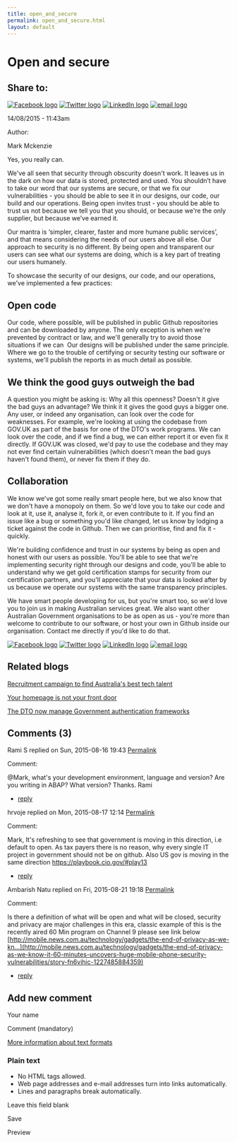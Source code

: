 ```yaml
---
title: open_and_secure
permalink: open_and_secure.html
layout: default
---
```

Open and secure
===============

Share to:
---------

[![Facebook logo](https://www.dto.gov.au/profiles/govcms/modules/features/govcms_share_links/images/facebook.png)](http://www.facebook.com/sharer.php?u=https%3A//www.dto.gov.au/blog/open-and-secure&t=Open%20and%20secure "Share on Facebook") [![Twitter logo](https://www.dto.gov.au/profiles/govcms/modules/features/govcms_share_links/images/twitter.png)](http://twitter.com/share?url=https%3A//www.dto.gov.au/blog/open-and-secure&text=Open%20and%20secure "Share this on Twitter") [![LinkedIn logo](https://www.dto.gov.au/profiles/govcms/modules/features/govcms_share_links/images/linkedin.png)](http://www.linkedin.com/shareArticle?mini=true&url=https%3A//www.dto.gov.au/blog/open-and-secure&title=Open%20and%20secure&summary=Yes%2C%20you%20really%20can.We%27ve%20all%20seen%20that%20security%20through%20obscurity%20doesn%27t%20work.%20It%20leaves%20us%20in%20the%20dark%20on%20how%20our%20data%20is%20stored%2C%20protected%20and%20used.%20You%20shouldn%E2%80%99t%20have%20to%20take%20our%20word%20that%20our%20systems%20are%20secure%2C%20or%20that%20we%20fix%20our%20vulnerabilities%20-%20you%20should%20be%20able%20to%20see%20it%20in%20our%20designs%2C%20our%20code%2C%20our%20build%20and%20our%20operations.%20Being%20open%20invites%20trust%20-%20you%20should%20be%20able%20to%20trust%20us%20not%20because%20we%20tell%20you%20that%20you%20should%2C%20or%20because%20we%27re%20the%20only%20supplier%2C%20but%20because%20we%E2%80%99ve%20earned%20it.&source=Digital%20Transformation%20Office "Publish this post to LinkedIn") [![email logo](https://www.dto.gov.au/profiles/govcms/modules/features/govcms_share_links/images/email.png)](mailto:?subject=Open%20and%20secure&body=https%3A//www.dto.gov.au/blog/open-and-secure "Share via email")

14/08/2015 - 11:43am

Author: 

Mark Mckenzie

Yes, you really can.

We've all seen that security through obscurity doesn't work. It leaves us in the dark on how our data is stored, protected and used. You shouldn’t have to take our word that our systems are secure, or that we fix our vulnerabilities - you should be able to see it in our designs, our code, our build and our operations. Being open invites trust - you should be able to trust us not because we tell you that you should, or because we're the only supplier, but because we’ve earned it.

Our mantra is ‘simpler, clearer, faster and more humane public services’, and that means considering the needs of our users above all else. Our approach to security is no different. By being open and transparent our users can see what our systems are doing, which is a key part of treating our users humanely.

To showcase the security of our designs, our code, and our operations, we've implemented a few practices:

Open code
---------

Our code, where possible, will be published in public Github repositories and can be downloaded by anyone. The only exception is when we're prevented by contract or law, and we'll generally try to avoid those situations if we can  Our designs will be published under the same principle. Where we go to the trouble of certifying or security testing our software or systems, we'll publish the reports in as much detail as possible.

We think the good guys outweigh the bad
---------------------------------------

A question you might be asking is: Why all this openness? Doesn't it give the bad guys an advantage? We think it it gives the good guys a bigger one. Any user, or indeed any organisation, can look over the code for weaknesses. For example, we're looking at using the codebase from GOV.UK as part of the basis for one of the DTO's work programs. We can look over the code, and if we find a bug, we can either report it or even fix it directly. If GOV.UK was closed, we'd pay to use the codebase and they may not ever find certain vulnerabilities (which doesn't mean the bad guys haven't found them), or never fix them if they do.

Collaboration
-------------

We know we've got some really smart people here, but we also know that we don't have a monopoly on them. So we'd love you to take our code and look at it, use it, analyse it, fork it, or even contribute to it. If you find an issue like a bug or something you'd like changed, let us know by lodging a ticket against the code in Github. Then we can prioritise, find and fix it - quickly.

We're building confidence and trust in our systems by being as open and honest with our users as possible. You'll be able to see that we're implementing security right through our designs and code, you'll be able to understand why we get gold certification stamps for security from our certification partners, and you'll appreciate that your data is looked after by us because we operate our systems with the same transparency principles.

We have smart people developing for us, but you're smart too, so we'd love you to join us in making Australian services great. We also want other Australian Government organisations to be as open as us - you're more than welcome to contribute to our software, or host your own in Github inside our organisation. Contact me directly if you'd like to do that.

[![Facebook logo](https://www.dto.gov.au/profiles/govcms/modules/features/govcms_share_links/images/facebook.png)](http://www.facebook.com/sharer.php?u=https%3A//www.dto.gov.au/blog/open-and-secure&t=Open%20and%20secure "Share on Facebook") [![Twitter logo](https://www.dto.gov.au/profiles/govcms/modules/features/govcms_share_links/images/twitter.png)](http://twitter.com/share?url=https%3A//www.dto.gov.au/blog/open-and-secure&text=Open%20and%20secure "Share this on Twitter") [![LinkedIn logo](https://www.dto.gov.au/profiles/govcms/modules/features/govcms_share_links/images/linkedin.png)](http://www.linkedin.com/shareArticle?mini=true&url=https%3A//www.dto.gov.au/blog/open-and-secure&title=Open%20and%20secure&summary=Yes%2C%20you%20really%20can.We%27ve%20all%20seen%20that%20security%20through%20obscurity%20doesn%27t%20work.%20It%20leaves%20us%20in%20the%20dark%20on%20how%20our%20data%20is%20stored%2C%20protected%20and%20used.%20You%20shouldn%E2%80%99t%20have%20to%20take%20our%20word%20that%20our%20systems%20are%20secure%2C%20or%20that%20we%20fix%20our%20vulnerabilities%20-%20you%20should%20be%20able%20to%20see%20it%20in%20our%20designs%2C%20our%20code%2C%20our%20build%20and%20our%20operations.%20Being%20open%20invites%20trust%20-%20you%20should%20be%20able%20to%20trust%20us%20not%20because%20we%20tell%20you%20that%20you%20should%2C%20or%20because%20we%27re%20the%20only%20supplier%2C%20but%20because%20we%E2%80%99ve%20earned%20it.&source=Digital%20Transformation%20Office "Publish this post to LinkedIn") [![email logo](https://www.dto.gov.au/profiles/govcms/modules/features/govcms_share_links/images/email.png)](mailto:?subject=Open%20and%20secure&body=https%3A//www.dto.gov.au/blog/open-and-secure "Share via email")

Related blogs
-------------

[Recruitment campaign to find Australia's best tech talent](foi_act_and_information_publication_scheme.md)

[Your homepage is not your front door](foi_act_and_information_publication_scheme.md)

[The DTO now manage Government authentication frameworks](foi_act_and_information_publication_scheme.md)

Comments (3)
------------

Rami S replied on Sun, 2015-08-16 19:43 [Permalink](../comment/1foi_act_and_information_publication_scheme.md#comment-1731)

Comment: 

@Mark, what's your development environment, language and version? Are you writing in ABAP? What version? Thanks. Rami

-   [reply](https://www.dto.gov.au/comment/reply/1096/1731)

hrvoje replied on Mon, 2015-08-17 12:14 [Permalink](../comment/1foi_act_and_information_publication_scheme.md#comment-1741)

Comment: 

Mark,
 It's refreshing to see that government is moving in this direction, i.e default to open. As tax payers there is no reason, why every single IT project in government should not be on github.
 Also US gov is moving in the same direction <https://playbook.cio.gov/#play13>

-   [reply](https://www.dto.gov.au/comment/reply/1096/1741)

Ambarish Natu replied on Fri, 2015-08-21 19:18 [Permalink](../comment/1foi_act_and_information_publication_scheme.md#comment-1831)

Comment: 

Is there a definition of what will be open and what will be closed, security and privacy are major challenges in this era, classic example of this is the recently aired 60 Min program on Channel 9 please see link below
 [http://mobile.news.com.au/technology/gadgets/the-end-of-privacy-as-we-kn...](http://mobile.news.com.au/technology/gadgets/the-end-of-privacy-as-we-know-it-60-minutes-uncovers-huge-mobile-phone-security-vulnerabilities/story-fn6vihic-1227485884359)

-   [reply](https://www.dto.gov.au/comment/reply/1096/1831)

Add new comment
---------------

Your name

Comment (mandatory)

[More information about text formats](../filter/foi_act_and_information_publication_scheme.md)

### Plain text

-   No HTML tags allowed.
-   Web page addresses and e-mail addresses turn into links automatically.
-   Lines and paragraphs break automatically.

Leave this field blank

Save

Preview

